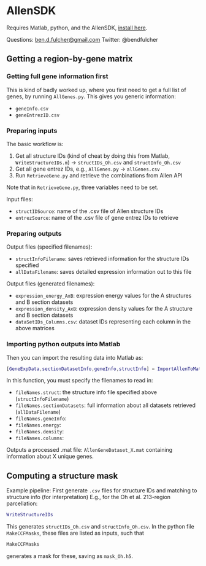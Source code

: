 # AllenSDK

Requires Matlab, python, and the AllenSDK, [install here](http://alleninstitute.github.io/AllenSDK/install.html).

Questions: ben.d.fulcher@gmail.com
Twitter: @bendfulcher

## Getting a region-by-gene matrix

### Getting full gene information first
This is kind of badly worked up, where you first need to get a full list of genes, by running `AllGenes.py`.
This gives you generic information:
* `geneInfo.csv`
* `geneEntrezID.csv`

### Preparing inputs

The basic workflow is:
1. Get all structure IDs (kind of cheat by doing this from Matlab, `WriteStructureIDs.m`) -> `structIDs_Oh.csv` and `structInfo_Oh.csv`
2. Get all gene entrez IDs, e.g., `AllGenes.py` -> `allGenes.csv`
3. Run `RetrieveGene.py` and retrieve the combinations from Allen API

Note that in `RetrieveGene.py`, three variables need to be set.

Input files:
* `structIDSource`: name of the .csv file of Allen structure IDs
* `entrezSource`: name of the .csv file of gene entrez IDs to retrieve

### Preparing outputs

Output files (specified filenames):
* `structInfoFilename`: saves retrieved information for the structure IDs specified
* `allDataFilename`: saves detailed expression information out to this file

Output files (generated filenames):
* `expression_energy_AxB`: expression energy values for the A structures and B section datasets
* `expression_density_AxB`: expression density values for the A structure and B section datasets
* `dataSetIDs_Columns.csv`: dataset IDs representing each column in the above matrices

### Importing python outputs into Matlab

Then you can import the resulting data into Matlab as:
```matlab
[GeneExpData,sectionDatasetInfo,geneInfo,structInfo] = ImportAllenToMatlab();
```

In this function, you must specify the filenames to read in:
* `fileNames.struct`: the structure info file specified above (`structInfoFilename`)
* `fileNames.sectionDatasets`: full information about all datasets retrieved (`allDataFilename`)
* `fileNames.geneInfo`:
* `fileNames.energy`:
* `fileNames.density`:
* `fileNames.columns`:

Outputs a processed .mat file: `AllenGeneDataset_X.mat` containing information about X unique genes.

## Computing a structure mask
Example pipeline:
First generate `.csv` files for structure IDs and matching to structure info (for interpretation)
E.g., for the Oh et al. 213-region parcellation:
```matlab
WriteStructureIDs
```
This generates `structIDs_Oh.csv` and `structInfo_Oh.csv`.
In the python file `MakeCCFMasks`, these files are listed as inputs, such that
```python
MakeCCFMasks
```
generates a mask for these, saving as `mask_Oh.h5`.
